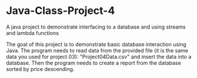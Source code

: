 # Java-Class-Project-4
A java project to demonstrate interfacing to a database and using streams and lambda functions

The goal of this project is to demonstrate basic database interaction using Java. The program
needs to read data from the provided file (it is the same data you used for project 03):
"Project04Data.csv" and insert the data into a database. Then the program needs to create a
report from the database sorted by price descending.

